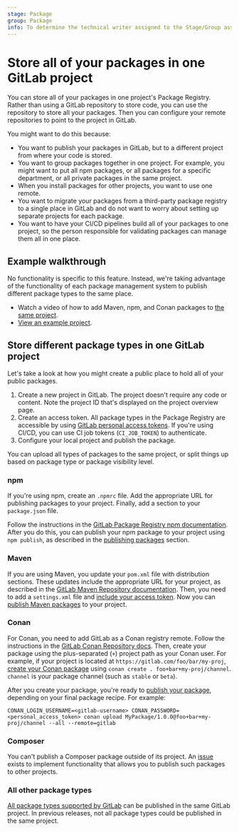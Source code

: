 ```yaml
---
stage: Package
group: Package
info: To determine the technical writer assigned to the Stage/Group associated with this page, see https://about.gitlab.com/handbook/engineering/ux/technical-writing/#assignments
---
```


# Store all of your packages in one GitLab project

You can store all of your packages in one project's Package Registry. Rather than using
a GitLab repository to store code, you can use the repository to store all your packages.
Then you can configure your remote repositories to point to the project in GitLab.

You might want to do this because:

- You want to publish your packages in GitLab, but to a different project from where your code is stored.
- You want to group packages together in one project. For example, you might want to put all npm packages,
  or all packages for a specific department, or all private packages in the same project.
- When you install packages for other projects, you want to use one remote.
- You want to migrate your packages from a third-party package registry to a single place in GitLab and do not
  want to worry about setting up separate projects for each package.
- You want to have your CI/CD pipelines build all of your packages to one project, so the person responsible for
  validating packages can manage them all in one place.

## Example walkthrough

No functionality is specific to this feature. Instead, we're taking advantage of the functionality
of each package management system to publish different package types to the same place.

- <i class="fa fa-youtube-play youtube" aria-hidden="true"></i>
  Watch a video of how to add Maven, npm, and Conan packages to [the same project](https://youtu.be/ui2nNBwN35c).
- [View an example project](https://gitlab.com/sabrams/my-package-registry/-/packages).

## Store different package types in one GitLab project

Let's take a look at how you might create a public place to hold all of your public packages.

1. Create a new project in GitLab. The project doesn't require any code or content. Note the project ID
   that's displayed on the project overview page.
1. Create an access token. All package types in the Package Registry are accessible by using
   [GitLab personal access tokens](../../profile/personal_access_tokens.md).
   If you're using CI/CD, you can use CI job tokens (`CI_JOB_TOKEN`) to authenticate.
1. Configure your local project and publish the package.

You can upload all types of packages to the same project, or
split things up based on package type or package visibility level.

### npm

If you're using npm, create an `.npmrc` file. Add the appropriate URL for publishing
packages to your project. Finally, add a section to your `package.json` file.

Follow the instructions in the
[GitLab Package Registry npm documentation](../npm_registry/index.md#authenticate-to-the-package-registry). After
you do this, you can publish your npm package to your project using `npm publish`, as described in the
[publishing packages](../npm_registry/index.md#publish-an-npm-package) section.

### Maven

If you are using Maven, you update your `pom.xml` file with distribution sections. These updates include the
appropriate URL for your project, as described in the [GitLab Maven Repository documentation](../maven_repository/index.md#project-level-maven-endpoint).
Then, you need to add a `settings.xml` file and [include your access token](../maven_repository/index.md#authenticate-with-a-personal-access-token-in-maven).
Now you can [publish Maven packages](../maven_repository/index.md#publish-a-package) to your project.

### Conan

For Conan, you need to add GitLab as a Conan registry remote. Follow the instructions in the
[GitLab Conan Repository docs](../conan_repository/index.md#add-the-package-registry-as-a-conan-remote).
Then, create your package using the plus-separated (`+`) project path as your Conan user. For example,
if your project is located at `https://gitlab.com/foo/bar/my-proj`,
[create your Conan package](../conan_repository/index.md) using `conan create . foo+bar+my-proj/channel`.
`channel` is your package channel (such as `stable` or `beta`).

After you create your package, you're ready to [publish your package](../conan_repository/index.md#publish-a-conan-package),
depending on your final package recipe. For example:

```shell
CONAN_LOGIN_USERNAME=<gitlab-username> CONAN_PASSWORD=<personal_access_token> conan upload MyPackage/1.0.0@foo+bar+my-proj/channel --all --remote=gitlab
```

### Composer

You can't publish a Composer package outside of its project. An [issue](https://gitlab.com/gitlab-org/gitlab/-/issues/250633)
exists to implement functionality that allows you to publish such packages to other projects.

### All other package types

[All package types supported by GitLab](../index.md) can be published in
the same GitLab project. In previous releases, not all package types could
be published in the same project.
